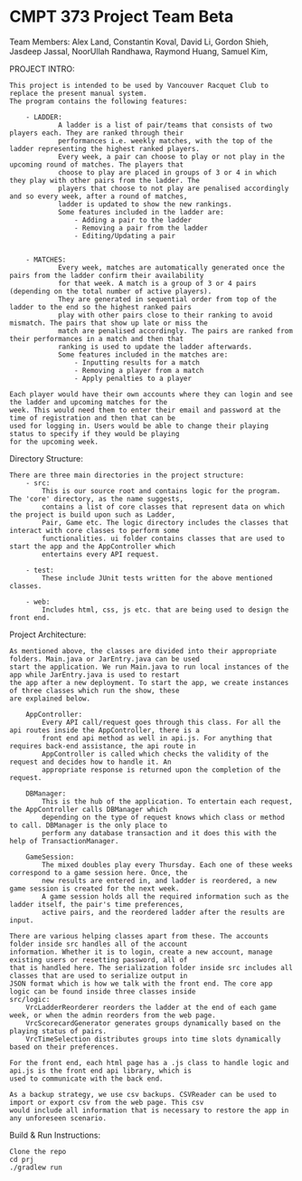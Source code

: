 CMPT 373 Project Team Beta
================
Team Members:
        Alex Land,
        Constantin Koval,
        David Li,
        Gordon Shieh,
        Jasdeep Jassal,
        NoorUllah Randhawa,
        Raymond Huang,
        Samuel Kim,

PROJECT INTRO:

    This project is intended to be used by Vancouver Racquet Club to replace the present manual system.
    The program contains the following features:

        - LADDER:
                A ladder is a list of pair/teams that consists of two players each. They are ranked through their
                performances i.e. weekly matches, with the top of the ladder representing the highest ranked players.
                Every week, a pair can choose to play or not play in the upcoming round of matches. The players that
                choose to play are placed in groups of 3 or 4 in which they play with other pairs from the ladder. The
                players that choose to not play are penalised accordingly and so every week, after a round of matches,
                ladder is updated to show the new rankings.
                Some features included in the ladder are:
                    - Adding a pair to the ladder
                    - Removing a pair from the ladder
                    - Editing/Updating a pair


        - MATCHES:
                Every week, matches are automatically generated once the pairs from the ladder confirm their availability
                for that week. A match is a group of 3 or 4 pairs (depending on the total number of active players).
                They are generated in sequential order from top of the ladder to the end so the highest ranked pairs
                play with other pairs close to their ranking to avoid mismatch. The pairs that show up late or miss the
                match are penalised accordingly. The pairs are ranked from their performances in a match and then that
                ranking is used to update the ladder afterwards.
                Some features included in the matches are:
                    - Inputting results for a match
                    - Removing a player from a match
                    - Apply penalties to a player

    Each player would have their own accounts where they can login and see the ladder and upcoming matches for the
    week. This would need them to enter their email and password at the time of registration and then that can be
    used for logging in. Users would be able to change their playing status to specify if they would be playing
    for the upcoming week.



Directory Structure:

    There are three main directories in the project structure:
        - src:
            This is our source root and contains logic for the program. The 'core' directory, as the name suggests,
            contains a list of core classes that represent data on which the project is build upon such as Ladder,
            Pair, Game etc. The logic directory includes the classes that interact with core classes to perform some
            functionalities. ui folder contains classes that are used to start the app and the AppController which
            entertains every API request.

        - test:
            These include JUnit tests written for the above mentioned classes.

        - web:
            Includes html, css, js etc. that are being used to design the front end.


Project Architecture:

    As mentioned above, the classes are divided into their appropriate folders. Main.java or JarEntry.java can be used
    start the application. We run Main.java to run local instances of the app while JarEntry.java is used to restart
    the app after a new deployment. To start the app, we create instances of three classes which run the show, these
    are explained below.

        AppController:
            Every API call/request goes through this class. For all the api routes inside the AppController, there is a
            front end api method as well in api.js. For anything that requires back-end assistance, the api route in
            AppController is called which checks the validity of the request and decides how to handle it. An
            appropriate response is returned upon the completion of the request.

        DBManager:
            This is the hub of the application. To entertain each request, the AppController calls DBManager which
            depending on the type of request knows which class or method to call. DBManager is the only place to
            perform any database transaction and it does this with the help of TransactionManager.

        GameSession:
            The mixed doubles play every Thursday. Each one of these weeks correspond to a game session here. Once, the
            new results are entered in, and ladder is reordered, a new game session is created for the next week.
            A game session holds all the required information such as the ladder itself, the pair's time preferences,
            active pairs, and the reordered ladder after the results are input.

    There are various helping classes apart from these. The accounts folder inside src handles all of the account
    information. Whether it is to login, create a new account, manage existing users or resetting password, all of
    that is handled here. The serialization folder inside src includes all classes that are used to serialize output in
    JSON format which is how we talk with the front end. The core app logic can be found inside three classes inside
    src/logic:
        VrcLadderReorderer reorders the ladder at the end of each game week, or when the admin reorders from the web page.
        VrcScorecardGenerator generates groups dynamically based on the playing status of pairs.
        VrcTimeSelection distributes groups into time slots dynamically based on their preferences.

    For the front end, each html page has a .js class to handle logic and api.js is the front end api library, which is
    used to communicate with the back end.

    As a backup strategy, we use csv backups. CSVReader can be used to import or export csv from the web page. This csv
    would include all information that is necessary to restore the app in any unforeseen scenario.



Build & Run Instructions:

    Clone the repo
    cd prj
    ./gradlew run
